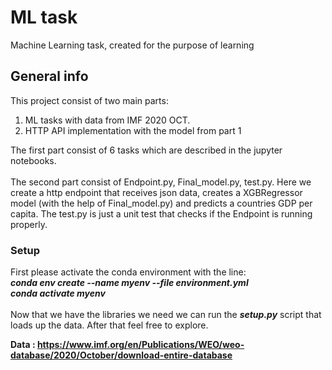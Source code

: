 # **ML task**
Machine Learning task, created for the purpose of learning
## General info
This project consist of two main parts:
1. ML tasks with data from IMF 2020 OCT.
2. HTTP API implementation with the model from part 1

The first part consist of 6 tasks which are described in the jupyter notebooks.\
\
The second part consist of Endpoint.py, Final_model.py, test.py.
Here we create a http endpoint that receives json data, 
creates a XGBRegressor model (with the help of Final_model.py) 
and predicts a countries GDP per capita. The test.py is just a unit test 
that checks if the Endpoint is running properly.

### Setup
First please activate the conda environment with the line:
\
***conda env create --name myenv --file environment.yml \
conda activate myenv***
\
\
Now that we have the libraries we need we can run the ***setup.py*** script
that loads up the data. After that feel free to explore.

**Data : https://www.imf.org/en/Publications/WEO/weo-database/2020/October/download-entire-database**

